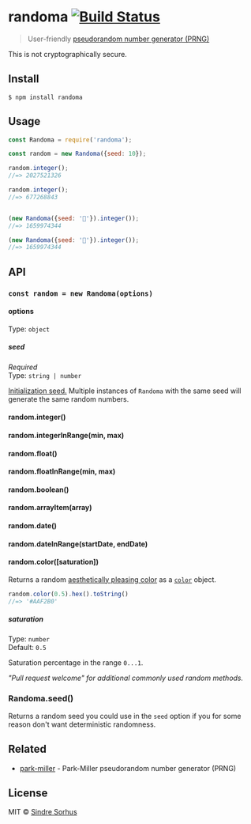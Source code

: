# randoma [![Build Status](https://travis-ci.org/sindresorhus/randoma.svg?branch=master)](https://travis-ci.org/sindresorhus/randoma)

> User-friendly [pseudorandom number generator (PRNG)](https://en.wikipedia.org/wiki/Pseudorandom_number_generator)

This is not cryptographically secure.


## Install

```
$ npm install randoma
```


## Usage

```js
const Randoma = require('randoma');

const random = new Randoma({seed: 10});

random.integer();
//=> 2027521326

random.integer();
//=> 677268843


(new Randoma({seed: '🦄'}).integer());
//=> 1659974344

(new Randoma({seed: '🦄'}).integer());
//=> 1659974344
```


## API

### `const random = new Randoma(options)`

#### options

Type: `object`

##### seed

*Required*<br>
Type: `string | number`

[Initialization seed.](https://en.m.wikipedia.org/wiki/Random_seed) Multiple instances of `Randoma` with the same seed will generate the same random numbers.

#### random.integer()
#### random.integerInRange(min, max)
#### random.float()
#### random.floatInRange(min, max)
#### random.boolean()
#### random.arrayItem(array)
#### random.date()
#### random.dateInRange(startDate, endDate)

#### random.color([saturation])

Returns a random [aesthetically pleasing color](https://martin.ankerl.com/2009/12/09/how-to-create-random-colors-programmatically/) as a [`color`](https://github.com/Qix-/color) object.

```js
random.color(0.5).hex().toString()
//=> '#AAF2B0'
```

##### saturation

Type: `number`<br>
Default: `0.5`

Saturation percentage in the range `0...1`.

*"Pull request welcome" for additional commonly used random methods.*

### Randoma.seed()

Returns a random seed you could use in the `seed` option if you for some reason don't want deterministic randomness.


## Related

- [park-miller](https://github.com/sindresorhus/park-miller) - Park-Miller pseudorandom number generator (PRNG)


## License

MIT © [Sindre Sorhus](https://sindresorhus.com)

